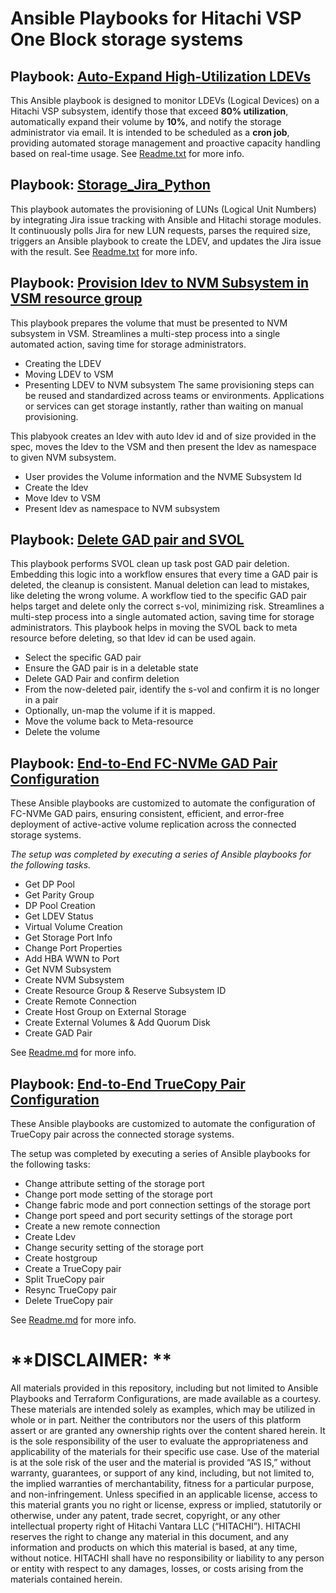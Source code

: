 # Ansible Playbooks for Hitachi VSP One Block storage systems

## Playbook: [Auto-Expand High-Utilization LDEVs](Volume_Ansible_RESTAPI)
This Ansible playbook is designed to monitor LDEVs (Logical Devices) on a Hitachi VSP subsystem, identify those that exceed **80% utilization**, automatically expand their volume by **10%**, and notify the storage administrator via email.
It is intended to be scheduled as a **cron job**, providing automated storage management and proactive capacity handling based on real-time usage.  See [Readme.txt](https://github.com/hitachi-vantara/hv-playbooks-vspone-block/tree/main/Volume_Ansible_RESTAPI#:~:text=Readme.txt) for more info.

## Playbook: [Storage_Jira_Python](Storage_Jira_Python)
This playbook automates the provisioning of LUNs (Logical Unit Numbers) by integrating Jira issue tracking with Ansible and Hitachi storage modules. It continuously polls Jira for new LUN requests, parses the required size, triggers an Ansible playbook to create the LDEV, and updates the Jira issue with the result.  See [Readme.txt](https://github.com/hitachi-vantara/hv-playbooks-vspone-block/tree/main/Storage_Jira_Python#:~:text=Readme.txt) for more info. 

## Playbook:  [Provision ldev to NVM Subsystem in VSM resource group](provision_ldev_to_nvm_subsystem_in_vsm.yml)
This playbook prepares the volume that must be presented to NVM subsystem in VSM.  Streamlines a multi-step process into a single automated action, saving time for storage administrators.
- Creating the LDEV
- Moving LDEV to VSM
- Presenting LDEV to NVM subsystem
The same provisioning steps can be reused and standardized across teams or environments. Applications or services can get storage instantly, rather than waiting on manual provisioning.

This plabyook creates an ldev with auto ldev id and of size provided in the spec, moves the ldev to the VSM and then present the ldev as namespace to given NVM subsystem.
 - User provides the Volume information and the NVME Subsystem Id
 - Create the ldev
 - Move ldev to VSM
 - Present ldev as namespace to NVM subsystem

## Playbook: [Delete GAD pair and SVOL](delete-fc-gad-and-delete-svol.yml)
This playbook performs SVOL clean up task post GAD pair deletion. Embedding this logic into a workflow ensures that every time a GAD pair is deleted, the cleanup is consistent. Manual deletion can lead to mistakes, like deleting the wrong volume. A workflow tied to the specific GAD pair helps target and delete only the correct s-vol, minimizing risk. Streamlines a multi-step process into a single automated action, saving time for storage administrators.  This playbook helps in moving the SVOL back to meta resource before deleting, so that ldev id can be used again.  

- Select the specific GAD pair
- Ensure the GAD pair is in a deletable state
- Delete GAD Pair and confirm deletion
- From the now-deleted pair, identify the s-vol and confirm it is no longer in a pair
- Optionally, un-map the volume if it is mapped.
- Move the volume back to Meta-resource
- Delete the volume

## Playbook: [End-to-End FC-NVMe GAD Pair Configuration](FC-NVMe-GAD-playbooks)
These Ansible playbooks are customized to automate the configuration of FC-NVMe GAD pairs, ensuring consistent, efficient, and error-free deployment of active-active volume replication across the connected storage systems.
 
_The setup was completed by executing a series of Ansible playbooks for the following tasks._
- Get DP Pool
- Get Parity Group
- DP Pool Creation
- Get LDEV Status
- Virtual Volume Creation
- Get Storage Port Info
- Change Port Properties
- Add HBA WWN to Port
- Get NVM Subsystem
- Create NVM Subsystem
- Create Resource Group & Reserve Subsystem ID
- Create Remote Connection
- Create Host Group on External Storage
- Create External Volumes & Add Quorum Disk
- Create GAD Pair

See [Readme.md](https://github.com/hitachi-vantara/hv-playbooks-vspone-block/tree/main/FC-NVMe-GAD-playbooks#:~:text=Readme.md) for more info.

## Playbook: [End-to-End TrueCopy Pair Configuration](true-copy-playbook)
These Ansible playbooks are customized to automate the configuration of TrueCopy pair across the connected storage systems.
 
The setup was completed by executing a series of Ansible playbooks for the following tasks:
- Change attribute setting of the storage port
- Change port mode setting of the storage port
- Change fabric mode and port connection settings of the storage port
- Change port speed and port security settings of the storage port
- Create a new remote connection
- Create Ldev
- Change security setting of the storage port
- Create hostgroup
- Create a TrueCopy pair
- Split TrueCopy pair
- Resync TrueCopy pair
- Delete TrueCopy pair

See [Readme.md](https://github.com/hitachi-vantara/hv-playbooks-vspone-block/blob/main/true-copy-playbook/Readme.md) for more info.


# **DISCLAIMER: **
All materials provided in this repository, including but not limited to Ansible Playbooks and Terraform Configurations, are made available as a courtesy. These materials are intended solely as examples, which may be utilized in whole or in part. Neither the contributors nor the users of this platform assert or are granted any ownership rights over the content shared herein. It is the sole responsibility of the user to evaluate the appropriateness and applicability of the materials for their specific use case.
Use of the material is at the sole risk of the user and the material is provided “AS IS,” without warranty, guarantees, or support of any kind, including, but not limited to, the implied warranties of merchantability, fitness for a particular purpose, and non-infringement. Unless specified in an applicable license, access to this material grants you no right or license, express or implied, statutorily or otherwise, under any patent, trade secret, copyright, or any other intellectual property right of Hitachi Vantara LLC (“HITACHI”). HITACHI reserves the right to change any material in this document, and any information and products on which this material is based, at any time, without notice. HITACHI shall have no responsibility or liability to any person or entity with respect to any damages, losses, or costs arising from the materials contained herein.
